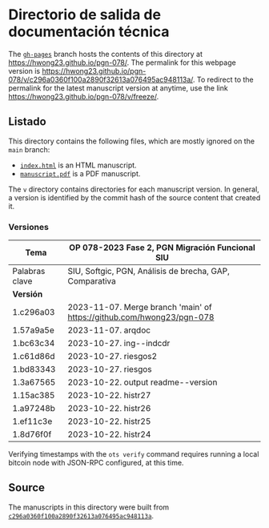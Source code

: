 # Directorio de salida de documentación técnica

The [`gh-pages`](https://github.com/hwong23/pgn-078/tree/gh-pages) branch hosts the contents of this directory at <https://hwong23.github.io/pgn-078/>.
The permalink for this webpage version is <https://hwong23.github.io/pgn-078/v/c296a0360f100a2890f32613a076495ac948113a/>.
To redirect to the permalink for the latest manuscript version at anytime, use the link <https://hwong23.github.io/pgn-078/v/freeze/>.

## Listado

This directory contains the following files, which are mostly ignored on the `main` branch:

+ [`index.html`](index.html) is an HTML manuscript.
+ [`manuscript.pdf`](manuscript.pdf) is a PDF manuscript.

The `v` directory contains directories for each manuscript version.
In general, a version is identified by the commit hash of the source content that created it.


### Versiones

| Tema           | OP 078-2023 Fase 2, PGN Migración Funcional SIU      |
|----------------|----------------------------|
| Palabras clave | SIU, Softgic, PGN, Análisis de brecha, GAP, Comparativa |
| **Versión**    |                            |
| 1.c296a03 | 2023-11-07. Merge branch 'main' of https://github.com/hwong23/pgn-078 |
| 1.57a9a5e | 2023-11-07. arqdoc |
| 1.bc63c34 | 2023-10-27. ing--indcdr |
| 1.c61d86d | 2023-10-27. riesgos2 |
| 1.bd83343 | 2023-10-27. riesgos |
| 1.3a67565 | 2023-10-22. output readme--version |
| 1.15ac385 | 2023-10-22. histr27 |
| 1.a97248b | 2023-10-22. histr26 |
| 1.ef11c3e | 2023-10-22. histr25 |
| 1.8d76f0f | 2023-10-22. histr24 |



Verifying timestamps with the `ots verify` command requires running a local bitcoin node with JSON-RPC configured, at this time.

## Source

The manuscripts in this directory were built from
[`c296a0360f100a2890f32613a076495ac948113a`](https://github.com/hwong23/pgn-078/commit/c296a0360f100a2890f32613a076495ac948113a).
